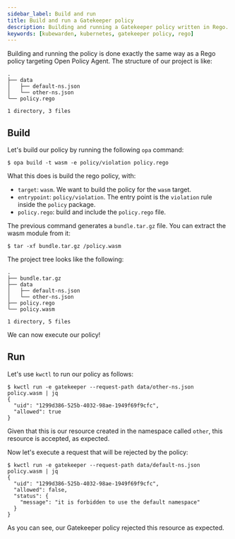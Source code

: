 ```yaml
---
sidebar_label: Build and run
title: Build and run a Gatekeeper policy
description: Building and running a Gatekeeper policy written in Rego.
keywords: [kubewarden, kubernetes, gatekeeper policy, rego]
---
```


Building and running the policy is done exactly the same way as a Rego
policy targeting Open Policy Agent. The structure of our project is
like:

```
.
├── data
│   ├── default-ns.json
│   └── other-ns.json
└── policy.rego

1 directory, 3 files
```

## Build

Let's build our policy by running the following `opa` command:

```shell
$ opa build -t wasm -e policy/violation policy.rego
```

What this does is build the rego policy, with:

- `target`: `wasm`. We want  to build the policy for the `wasm` target.
- `entrypoint`: `policy/violation`. The entry point is the `violation`
rule inside the `policy` package.
- `policy.rego`: build and include the `policy.rego` file.

The previous command generates a `bundle.tar.gz` file. You can extract
the wasm module from it:

```shell
$ tar -xf bundle.tar.gz /policy.wasm
```

The project tree looks like the following:

```
.
├── bundle.tar.gz
├── data
│   ├── default-ns.json
│   └── other-ns.json
├── policy.rego
└── policy.wasm

1 directory, 5 files
```

We can now execute our policy!

## Run

Let's use `kwctl` to run our policy as follows:

```
$ kwctl run -e gatekeeper --request-path data/other-ns.json policy.wasm | jq
{
  "uid": "1299d386-525b-4032-98ae-1949f69f9cfc",
  "allowed": true
}
```

Given that this is our resource created in the namespace called
`other`, this resource is accepted, as expected.

Now let's execute a request that will be rejected by the policy:

```
$ kwctl run -e gatekeeper --request-path data/default-ns.json policy.wasm | jq
{
  "uid": "1299d386-525b-4032-98ae-1949f69f9cfc",
  "allowed": false,
  "status": {
    "message": "it is forbidden to use the default namespace"
  }
}
```

As you can see, our Gatekeeper policy rejected this resource as expected.
